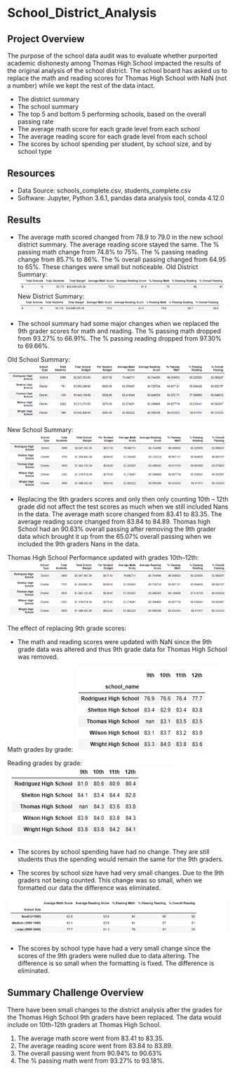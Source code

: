 # School_District_Analysis

## Project Overview
The purpose of the school data audit was to evaluate whether purported academic dishonesty among Thomas High School impacted the results of the original analysis of the school district. The school board has asked us to replace the math and reading scores for Thomas High School with NaN (not a number) while we kept the rest of the data intact. 

- The district summary
- The school summary
- The top 5 and bottom 5 performing schools, based on the overall passing rate
- The average math score for each grade level from each school
- The average reading score for each grade level from each school
- The scores by school spending per student, by school size, and by school type

## Resources
- Data Source: schools_complete.csv, students_complete.csv
- Software: Jupyter, Python 3.6.1, pandas data analysis tool, conda 4.12.0
	
## Results

- The average math scored changed from 78.9 to 79.0 in the new school district summary. The average reading score stayed the same. The % passing math change from 74.8% to 75%. The % passing reading change from 85.7% to 86%. The % overall passing changed from 64.95 to 65%. These changes were small but noticeable. 
Old District Summary: 
![Old_dist_sum](https://github.com/NickFoley47/School_District_Analysis/blob/main/Resources/Old_dist_sum.PNG)
New District Summary: 
![New_dist_sum](https://github.com/NickFoley47/School_District_Analysis/blob/main/Resources/New_dist_sum.PNG)

- The school summary had some major changes when we replaced the 9th grader scores for math and reading. The % passing math dropped from 93.27% to 66.91%. The % passing reading dropped from 97.30% to 69.66%.

Old School Summary:
![per_school_sum_older_old_data](https://github.com/NickFoley47/School_District_Analysis/blob/main/Resources/per_school_sum_older_old_data.PNG)

New School Summary: 
![per_school_sum_new_old_data](https://github.com/NickFoley47/School_District_Analysis/blob/main/Resources/per_school_sum_new_old_data.PNG)
- Replacing the 9th graders scores and only then only counting 10th – 12th grade did not affect the test scores as much when we still included Nans in the data. The average math score changed from 83.41 to 83.35. The average reading score changed from 83.84 to 84.89. Thomas high School had an 90.63% overall passing after removing the 9th grader data which brought it up from the 65.07% overall passing when we included the 9th graders Nans in the data. 

Thomas High School Performance updated with grades 10th–12th:
![per_school_sum_new_new_data1](https://github.com/NickFoley47/School_District_Analysis/blob/main/Resources/per_school_sum_new_new_data1.PNG)

 The effect of replacing 9th grade scores: 
- The math and reading scores were updated with NaN since the 9th grade data was altered and thus 9th grade data for Thomas High School was removed.

Math grades by grade:
![math_grades_by_grade1](https://github.com/NickFoley47/School_District_Analysis/blob/main/Resources/math_grades_by_grade1.PNG)

Reading grades by grade:
![reading_grades_by_grade](https://github.com/NickFoley47/School_District_Analysis/blob/main/Resources/reading_grades_by_grade.PNG)

- The scores by school spending have had no change. They are still students thus the spending would remain the same for the 9th graders.

- The scores by school size have had very small changes. Due to the 9th graders not being counted. This change was so small, when we formatted our data the difference was eliminated. 

![scores_by_school_size_new](https://github.com/NickFoley47/School_District_Analysis/blob/main/Resources/scores_by_school_size_new.PNG)

- The scores by school type have had a very small change since the scores of the 9th graders were nulled due to data altering. The difference is so small when the formatting is fixed. The difference is eliminated. 


## Summary Challenge Overview
There have been small changes to the district analysis after the grades for the Thomas High School 9th graders have been replaced. The data would include on 10th-12th graders at Thomas High School.
1.	The average math score went from 83.41 to 83.35.
2.	The average reading score went from 83.84 to 83.89.
3.	The overall passing went from 90.94% to 90.63%
4.	The % passing math went from 93.27% to 93.18%.



